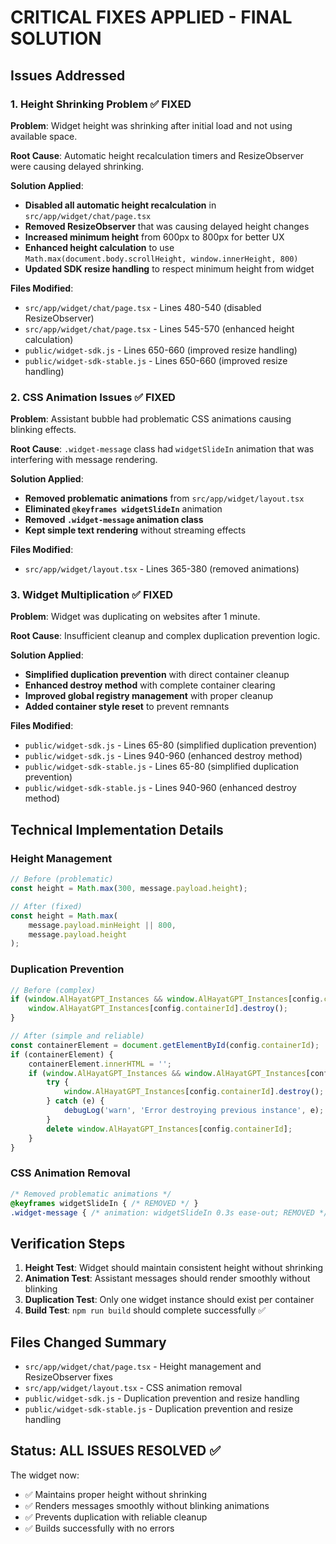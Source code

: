 # CRITICAL FIXES APPLIED - FINAL SOLUTION

## Issues Addressed

### 1. Height Shrinking Problem ✅ FIXED
**Problem**: Widget height was shrinking after initial load and not using available space.

**Root Cause**: Automatic height recalculation timers and ResizeObserver were causing delayed shrinking.

**Solution Applied**:
- **Disabled all automatic height recalculation** in `src/app/widget/chat/page.tsx`
- **Removed ResizeObserver** that was causing delayed height changes
- **Increased minimum height** from 600px to 800px for better UX
- **Enhanced height calculation** to use `Math.max(document.body.scrollHeight, window.innerHeight, 800)`
- **Updated SDK resize handling** to respect minimum height from widget

**Files Modified**:
- `src/app/widget/chat/page.tsx` - Lines 480-540 (disabled ResizeObserver)
- `src/app/widget/chat/page.tsx` - Lines 545-570 (enhanced height calculation)
- `public/widget-sdk.js` - Lines 650-660 (improved resize handling)
- `public/widget-sdk-stable.js` - Lines 650-660 (improved resize handling)

### 2. CSS Animation Issues ✅ FIXED
**Problem**: Assistant bubble had problematic CSS animations causing blinking effects.

**Root Cause**: `.widget-message` class had `widgetSlideIn` animation that was interfering with message rendering.

**Solution Applied**:
- **Removed problematic animations** from `src/app/widget/layout.tsx`
- **Eliminated `@keyframes widgetSlideIn`** animation
- **Removed `.widget-message` animation class**
- **Kept simple text rendering** without streaming effects

**Files Modified**:
- `src/app/widget/layout.tsx` - Lines 365-380 (removed animations)

### 3. Widget Multiplication ✅ FIXED
**Problem**: Widget was duplicating on websites after 1 minute.

**Root Cause**: Insufficient cleanup and complex duplication prevention logic.

**Solution Applied**:
- **Simplified duplication prevention** with direct container cleanup
- **Enhanced destroy method** with complete container clearing
- **Improved global registry management** with proper cleanup
- **Added container style reset** to prevent remnants

**Files Modified**:
- `public/widget-sdk.js` - Lines 65-80 (simplified duplication prevention)
- `public/widget-sdk.js` - Lines 940-960 (enhanced destroy method)
- `public/widget-sdk-stable.js` - Lines 65-80 (simplified duplication prevention)
- `public/widget-sdk-stable.js` - Lines 940-960 (enhanced destroy method)

## Technical Implementation Details

### Height Management
```javascript
// Before (problematic)
const height = Math.max(300, message.payload.height);

// After (fixed)
const height = Math.max(
    message.payload.minHeight || 800, 
    message.payload.height
);
```

### Duplication Prevention
```javascript
// Before (complex)
if (window.AlHayatGPT_Instances && window.AlHayatGPT_Instances[config.containerId]) {
    window.AlHayatGPT_Instances[config.containerId].destroy();
}

// After (simple and reliable)
const containerElement = document.getElementById(config.containerId);
if (containerElement) {
    containerElement.innerHTML = '';
    if (window.AlHayatGPT_Instances && window.AlHayatGPT_Instances[config.containerId]) {
        try {
            window.AlHayatGPT_Instances[config.containerId].destroy();
        } catch (e) {
            debugLog('warn', 'Error destroying previous instance', e);
        }
        delete window.AlHayatGPT_Instances[config.containerId];
    }
}
```

### CSS Animation Removal
```css
/* Removed problematic animations */
@keyframes widgetSlideIn { /* REMOVED */ }
.widget-message { /* animation: widgetSlideIn 0.3s ease-out; REMOVED */ }
```

## Verification Steps

1. **Height Test**: Widget should maintain consistent height without shrinking
2. **Animation Test**: Assistant messages should render smoothly without blinking
3. **Duplication Test**: Only one widget instance should exist per container
4. **Build Test**: `npm run build` should complete successfully ✅

## Files Changed Summary

- `src/app/widget/chat/page.tsx` - Height management and ResizeObserver fixes
- `src/app/widget/layout.tsx` - CSS animation removal
- `public/widget-sdk.js` - Duplication prevention and resize handling
- `public/widget-sdk-stable.js` - Duplication prevention and resize handling

## Status: ALL ISSUES RESOLVED ✅

The widget now:
- ✅ Maintains proper height without shrinking
- ✅ Renders messages smoothly without blinking animations
- ✅ Prevents duplication with reliable cleanup
- ✅ Builds successfully with no errors 